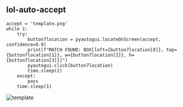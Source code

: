 ## lol-auto-accept

```
accept = 'template.png'
while 1:
    try:
        button7location = pyautogui.locateOnScreen(accept, confidence=0.9)
        print(f"MATCH FOUND: BOX[left={button7location[0]}, top={button7location[1]}, w={button7location[2]}, h={button7location[3]}]")
        pyautogui.click(button7location)
        time.sleep(2)
    except:
        pass
    time.sleep(1)
```
![template](https://github.com/showdamagebr1/lol-auto-accept/assets/158983772/87c8266d-7078-4f7b-a3fa-b64c2b30dfd5)
